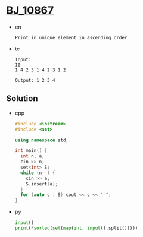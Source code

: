 # [BJ_10867](https://acmicpc.net/problem/10867)

* en

  ```en
  Print in unique element in ascending order
  ```

* tc

  ```tc
  Input:
  10
  1 4 2 3 1 4 2 3 1 2

  Output: 1 2 3 4
  ```

## Solution

* cpp

  ```cpp
  #include <iostream>
  #include <set>

  using namespace std;

  int main() {
    int n, a;
    cin >> n;
    set<int> S;
    while (n--) {
      cin >> a;
      S.insert(a);
    }
    for (auto c : S) cout << c << " ";
  }
  ```

* py

  ```py
  input()
  print(*sorted(set(map(int, input().split()))))
  ```
